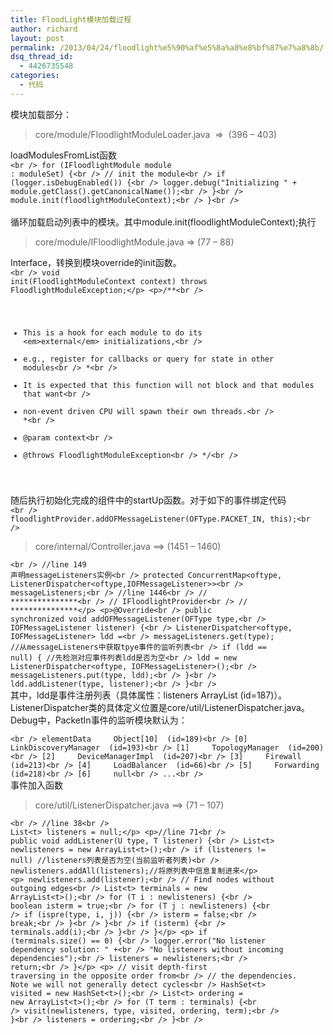 ```yaml
---
title: FloodLight模块加载过程
author: richard
layout: post
permalink: /2013/04/24/floodlight%e5%90%af%e5%8a%a8%e8%bf%87%e7%a8%8b/
dsq_thread_id:
  - 4426735548
categories:
  - 代码
---
```

模块加载部分：

> core/module/FloodlightModuleLoader.java  =>  (396 &#8211; 403) 

loadModulesFromList函数  
<code lang="java" width="600">&lt;br />
for (IFloodlightModule module : moduleSet) {&lt;br />
    // init the module&lt;br />
    if (logger.isDebugEnabled()) {&lt;br />
        logger.debug("Initializing " +  module.getClass().getCanonicalName());&lt;br />
    }&lt;br />
    module.init(floodlightModuleContext);&lt;br />
}&lt;br />
</code>  
循环加载启动列表中的模块。其中module.init(floodlightModuleContext);执行  
<!--more-->

> core/module/IFloodlightModule.java => (77 &#8211; 88) 

Interface，转换到模块override的init函数。  
<code lang="java" width="600">&lt;br />
void init(FloodlightModuleContext context) throws FloodlightModuleException;&lt;/p>
&lt;p>/**&lt;br />
 * This is a hook for each module to do its &lt;em>external&lt;/em> initializations,&lt;br />
 * e.g., register for callbacks or query for state in other modules&lt;br />
 *&lt;br />
 * It is expected that this function will not block and that modules that want&lt;br />
 * non-event driven CPU will spawn their own threads.&lt;br />
 *&lt;br />
 * @param context&lt;br />
 * @throws FloodlightModuleException&lt;br />
 */&lt;br />
</code>

随后执行初始化完成的组件中的startUp函数。对于如下的事件绑定代码  
<code lang="java" width="600">&lt;br />
floodlightProvider.addOFMessageListener(OFType.PACKET_IN, this);&lt;br />
</code>

> core/internal/Controller.java ==> (1451 &#8211; 1460)

<code lang="java" width="600">&lt;br />
//line 149 声明messageListeners实例&lt;br />
protected ConcurrentMap&lt;oftype,
                        ListenerDispatcher&lt;oftype,IOFMessageListener>>&lt;br />
                            messageListeners;&lt;br />
//line 1446&lt;br />
// ***************&lt;br />
// IFloodlightProvider&lt;br />
// ***************&lt;/p>
&lt;p>@Override&lt;br />
public synchronized void addOFMessageListener(OFType type,&lt;br />
                                              IOFMessageListener listener) {&lt;br />
    ListenerDispatcher&lt;oftype, IOFMessageListener> ldd =&lt;br />
        messageListeners.get(type); //从messageListeners中获取tpye事件的监听列表&lt;br />
    if (ldd == null) {     //先检测对应事件列表ldd是否为空&lt;br />
        ldd = new ListenerDispatcher&lt;oftype, IOFMessageListener>();&lt;br />
        messageListeners.put(type, ldd);&lt;br />
    }&lt;br />
    ldd.addListener(type, listener);&lt;br />
}&lt;br />
</code>  
其中，ldd是事件注册列表（具体属性：listeners ArrayList<e> (id=187)）。ListenerDispatcher类的具体定义位置是core/util/ListenerDispatcher.java。Debug中，PacketIn事件的监听模块默认为：

`<br />
elementData     Object[10]  (id=189)<br />
        [0]     LinkDiscoveryManager  (id=193)<br />
        [1]     TopologyManager  (id=200)<br />
        [2]     DeviceManagerImpl  (id=207)<br />
        [3]     Firewall  (id=213)<br />
        [4]     LoadBalancer  (id=66)<br />
        [5]     Forwarding  (id=218)<br />
        [6]     null<br />
        ...<br />
`  
事件加入函数

> core/util/ListenerDispatcher.java ==> (71 &#8211; 107) 

<code lang="java" width="600">&lt;br />
//line 38&lt;br />
List&lt;t> listeners = null;&lt;/p>
&lt;p>//line 71&lt;br />
public void addListener(U type, T listener) {&lt;br />
    List&lt;t> newlisteners = new ArrayList&lt;t>();&lt;br />
    if (listeners != null) //listeners列表是否为空(当前监听者列表)&lt;br />
        newlisteners.addAll(listeners);//将原列表中信息复制进来&lt;/p>
&lt;p>    newlisteners.add(listener);&lt;br />
    // Find nodes without outgoing edges&lt;br />
    List&lt;t> terminals = new ArrayList&lt;t>();&lt;br />
    for (T i : newlisteners) {&lt;br />
        boolean isterm = true;&lt;br />
        for (T j : newlisteners) {&lt;br />
            if (ispre(type, i, j)) {&lt;br />
                isterm = false;&lt;br />
                break;&lt;br />
            }&lt;br />
        }&lt;br />
        if (isterm) {&lt;br />
            terminals.add(i);&lt;br />
        }&lt;br />
    }&lt;/p>
&lt;p>    if (terminals.size() == 0) {&lt;br />
        logger.error("No listener dependency solution: " +&lt;br />
        		     "No listeners without incoming dependencies");&lt;br />
        listeners = newlisteners;&lt;br />
        return;&lt;br />
    }&lt;/p>
&lt;p>    // visit depth-first traversing in the opposite order from&lt;br />
    // the dependencies.  Note we will not generally detect cycles&lt;br />
    HashSet&lt;t> visited = new HashSet&lt;t>();&lt;br />
    List&lt;t> ordering = new ArrayList&lt;t>();&lt;br />
    for (T term : terminals) {&lt;br />
        visit(newlisteners, type, visited, ordering, term);&lt;br />
    }&lt;br />
    listeners = ordering;&lt;br />
}&lt;br />
</code>